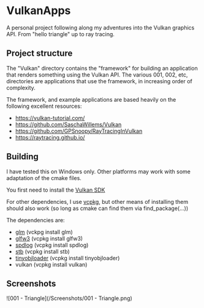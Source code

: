 # VulkanApps
A personal project following along my adventures into the Vulkan graphics API.
From "hello triangle" up to ray tracing.

## Project structure
The "Vulkan" directory contains the "framework" for building an application that renders something using the Vulkan API.
The various 001, 002, etc, directories are applications that use the framework, in increasing order of complexity.

The framework, and example applications are based heavily on the following excellent resources:
* https://vulkan-tutorial.com/
* https://github.com/SaschaWillems/Vulkan
* https://github.com/GPSnoopy/RayTracingInVulkan
* https://raytracing.github.io/

## Building
I have tested this on Windows only.  Other platforms may work with some adaptation of the cmake files.

You first need to install the [Vulkan SDK](https://vulkan.lunarg.com/sdk/home)

For other dependencies, I use [vcpkg](https://github.com/Microsoft/vcpkg), but other means of installing them should also work (so long as cmake can find them via find_package(...))

The dependencies are:
 * [glm](https://glm.g-truc.net/0.9.8/index.html)   (vckpg install glm)
 * [glfw3](https://www.glfw.org/)   (vcpkg install glfw3)
 * [spdlog](https://github.com/gabime/spdlog)   (vcpkg install spdlog)
 * [stb](https://github.com/nothings/stb)    (vcpkg install stb)
 * [tinyobjloader](https://github.com/tinyobjloader/tinyobjloader)   (vcpkg install tinyobjloader)
 * vulkan   (vcpkg install vulkan)

## Screenshots
![001 - Triangle](/Screenshots/001 - Triangle.png)